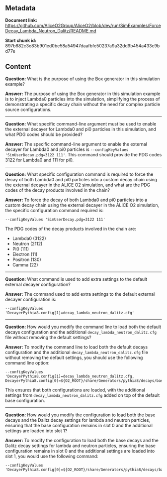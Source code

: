 ## Metadata

**Document link:** https://github.com/AliceO2Group/AliceO2/blob/dev/run/SimExamples/ForceDecay_Lambda_Neutron_Dalitz/README.md

**Start chunk id:** 897b682c3e83b901ed0be58a54947daafbfe50237a9a32dd9b454a433c9bd77e

## Content

**Question:** What is the purpose of using the Box generator in this simulation example?

**Answer:** The purpose of using the Box generator in this simulation example is to inject Lambda0 particles into the simulation, simplifying the process of demonstrating a specific decay chain without the need for complex particle source configurations.

---

**Question:** What specific command-line argument must be used to enable the external decayer for Lambda0 and pi0 particles in this simulation, and what PDG codes should be provided?

**Answer:** The specific command-line argument to enable the external decayer for Lambda0 and pi0 particles is `--configKeyValues 'SimUserDecay.pdg=3122 111'`. This command should provide the PDG codes 3122 for Lambda0 and 111 for pi0.

---

**Question:** What specific configuration command is required to force the decay of both Lambda0 and pi0 particles into a custom decay chain using the external decayer in the ALICE O2 simulation, and what are the PDG codes of the decay products involved in the chain?

**Answer:** To force the decay of both Lambda0 and pi0 particles into a custom decay chain using the external decayer in the ALICE O2 simulation, the specific configuration command required is:

```
--configKeyValues 'SimUserDecay.pdg=3122 111'
```

The PDG codes of the decay products involved in the chain are:
- Lambda0 (3122)
- Neutron (2112)
- Pi0 (111)
- Electron (11)
- Positron (130)
- Gamma (22)

---

**Question:** What command is used to add extra settings to the default external decayer configuration?

**Answer:** The command used to add extra settings to the default external decayer configuration is:

```
--configKeyValues 'DecayerPythia8.config[1]=decay_lambda_neutron_dalitz.cfg'
```

---

**Question:** How would you modify the command line to load both the default decays configuration and the additional `decay_lambda_neutron_dalitz.cfg` file without removing the default settings?

**Answer:** To modify the command line to load both the default decays configuration and the additional `decay_lambda_neutron_dalitz.cfg` file without removing the default settings, you should use the following command line option:

```
--configKeyValues 'DecayerPythia8.config[1]=decay_lambda_neutron_dalitz.cfg, DecayerPythia8.config[0]=${O2_ROOT}/share/Generators/pythia8/decays/base.cfg'
```

This ensures that both configurations are loaded, with the additional settings from `decay_lambda_neutron_dalitz.cfg` added on top of the default base configuration.

---

**Question:** How would you modify the configuration to load both the base decays and the Dalitz decay settings for lambda and neutron particles, ensuring that the base configuration remains in slot 0 and the additional settings are loaded into slot 1?

**Answer:** To modify the configuration to load both the base decays and the Dalitz decay settings for lambda and neutron particles, ensuring the base configuration remains in slot 0 and the additional settings are loaded into slot 1, you would use the following command:

```
--configKeyValues 'DecayerPythia8.config[0]=${O2_ROOT}/share/Generators/pythia8/decays/base.cfg,DecayerPythia8.config[1]=decay_lambda_neutron_dalitz.cfg'
```